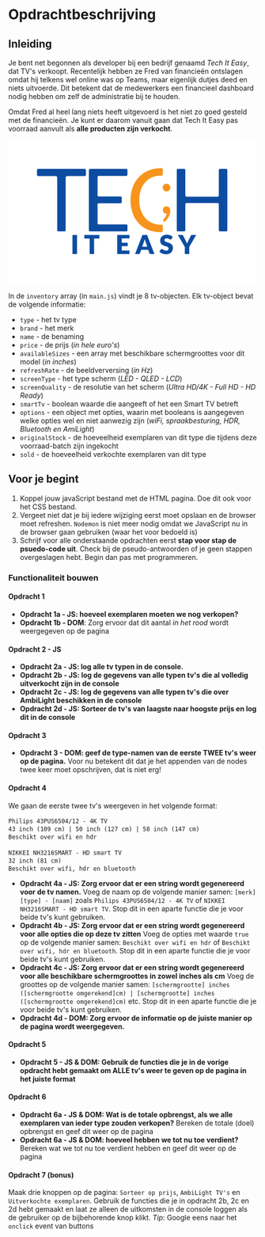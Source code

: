 # Opdrachtbeschrijving

## Inleiding
Je bent net begonnen als developer bij een bedrijf genaamd _Tech It Easy_, dat TV's verkoopt.
Recentelijk hebben ze Fred van financieën ontslagen omdat hij telkens wel online was op Teams, 
maar eigenlijk dutjes deed en niets uitvoerde. Dit betekent dat de medewerkers een financieel 
dashboard nodig hebben om zelf de administratie bij te houden.

Omdat Fred al heel lang niets heeft uitgevoerd is het niet zo goed gesteld met de financieën.
Je kunt er daarom vanuit gaan dat Tech It Easy pas voorraad aanvult als **alle producten zijn verkocht**.

![Tech it easy](./assets/tech_it_easy.png)

In de `inventory` array (in `main.js`) vindt je 8 tv-objecten. Elk tv-object bevat de volgende informatie:
* `type` - het tv type
* `brand` - het merk
* `name` - de benaming
* `price` - de prijs (_in hele euro's_)
* `availableSizes` - een array met beschikbare schermgroottes voor dit model (_in inches_)
* `refreshRate` - de beeldverversing (_in Hz_)
* `screenType` - het type scherm (_LED - QLED  - LCD_)
* `screenQuality` - de resolutie van het scherm (_Ultra HD/4K - Full HD - HD Ready_)
* `smartTv` - boolean waarde die aangeeft of het een Smart TV betreft
* `options` - een object met opties, waarin met booleans is aangegeven welke opties wel en niet aanwezig zijn (_wiFi, spraakbesturing, HDR, Bluetooth en AmiLight_)
* `originalStock` - de hoeveelheid exemplaren van dit type die tijdens deze voorraad-batch zijn ingekocht
* `sold` - de hoeveelheid verkochte exemplaren van dit type

## Voor je begint
1. Koppel jouw javaScript bestand met de HTML pagina. Doe dit ook voor het CSS bestand.
2. Vergeet niet dat je bij iedere wijziging eerst moet opslaan en de browser moet refreshen.
`Nodemon` is niet meer nodig omdat we JavaScript nu in de browser gaan gebruiken (waar het voor bedoeld is)
2. Schrijf voor alle onderstaande opdrachten eerst **stap voor stap de psuedo-code uit**. 
Check bij de pseudo-antwoorden of je geen stappen overgeslagen hebt. Begin dan pas met programmeren.

### Functionaliteit bouwen

#### Opdracht 1 
* **Opdracht 1a - JS: hoeveel exemplaren moeten we nog verkopen?**
* **Opdracht 1b - DOM**: Zorg ervoor dat dit aantal _in het rood_ wordt weergegeven op de pagina

#### Opdracht 2 - JS
* **Opdracht 2a - JS: log alle tv typen in de console.**
* **Opdracht 2b - JS: log de gegevens van alle typen tv's die al volledig uitverkocht zijn in de console**
* **Opdracht 2c - JS: log de gegevens van alle typen tv's die over AmbiLight beschikken in de console**
* **Opdracht 2d - JS: Sorteer de tv's van laagste naar hoogste prijs en log dit in de console**

#### Opdracht 3
* **Opdracht 3 - DOM: geef de type-namen van de eerste TWEE tv's weer op de pagina.**
Voor nu betekent dit dat je het appenden van de nodes twee keer moet opschrijven, dat is niet erg!

#### Opdracht 4
We gaan de eerste twee tv's weergeven in het volgende format:
  
  ```
  Philips 43PUS6504/12 - 4K TV
  43 inch (109 cm) | 50 inch (127 cm) | 58 inch (147 cm)
  Beschikt over wifi en hdr
  
  NIKKEI NH3216SMART - HD smart TV
  32 inch (81 cm)
  Beschikt over wifi, hdr en bluetooth
  ```

* **Opdracht 4a - JS: Zorg ervoor dat er een string wordt gegenereerd voor de tv namen.**
Voeg de naam op de volgende manier samen: `[merk] [type] - [naam]` zoals `Philips 43PUS6504/12 - 4K TV` of `NIKKEI NH3216SMART - HD smart TV`.
Stop dit in een aparte functie die je voor beide tv's kunt gebruiken.
* **Opdracht 4b - JS: Zorg ervoor dat er een string wordt gegenereerd voor alle opties die op deze tv zitten**
Voeg de opties met waarde `true` op de volgende manier samen: `Beschikt over wifi en hdr` of `Beschikt over wifi, hdr en bluetooth`.
Stop dit in een aparte functie die je voor beide tv's kunt gebruiken.
* **Opdracht 4c - JS: Zorg ervoor dat er een string wordt gegenereerd voor alle beschikbare schermgroottes in zowel inches als cm**
Voeg de groottes op de volgende manier samen: `[schermgrootte] inches ([schermgrootte omgerekend]cm) | [schermgrootte] inches ([schermgrootte omgerekend]cm)` etc.
Stop dit in een aparte functie die je voor beide tv's kunt gebruiken.
* **Opdracht 4d - DOM: Zorg ervoor de informatie op de juiste manier op de pagina wordt weergegeven.**

#### Opdracht 5
* **Opdracht 5 - JS & DOM: Gebruik de functies die je in de vorige opdracht hebt gemaakt om ALLE tv's weer te geven op de pagina in het juiste format**

#### Opdracht 6
* **Opdracht 6a - JS & DOM: Wat is de totale opbrengst, als we alle exemplaren van ieder type zouden verkopen?**
Bereken de totale (doel) opbrengst en geef dit weer op de pagina
* **Opdracht 6a - JS & DOM: hoeveel hebben we tot nu toe verdient?**
Bereken wat we tot nu toe verdient hebben en geef dit weer op de pagina

#### Opdracht 7 (bonus)
Maak drie knoppen op de pagina: `Sorteer op prijs`, `AmbiLight TV's` en `Uitverkochte exemplaren`. 
Gebruik de functies die je in opdracht 2b, 2c en 2d hebt gemaakt en laat ze alleen de uitkomsten in de console
loggen als de gebruiker op de bijbehorende knop klikt. _Tip_: Google eens naar het `onclick` event van buttons